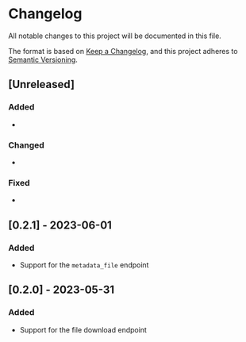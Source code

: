 # Changelog

All notable changes to this project will be documented in this file.

The format is based on [Keep a Changelog](https://keepachangelog.com/en/1.0.0/),
and this project adheres to [Semantic Versioning](https://semver.org/spec/v2.0.0.html).

## [Unreleased]

### Added

*

### Changed

*

### Fixed

*

## [0.2.1] - 2023-06-01

### Added

* Support for the `metadata_file` endpoint

## [0.2.0] - 2023-05-31

### Added

* Support for the file download endpoint

